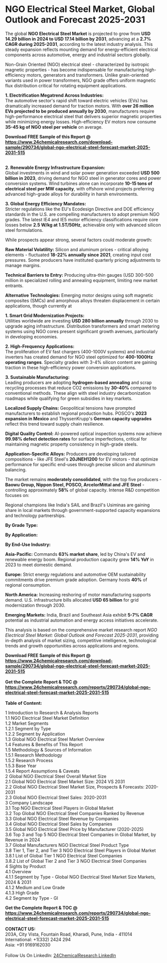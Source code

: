 <h1>NGO Electrical Steel Market, Global Outlook and Forecast 2025-2031</h1><p>The global <strong>NGO Electrical Steel Market</strong> is projected to grow from <strong>USD 14.29 billion in 2024 to USD 17.14 billion by 2031</strong>, advancing at a <strong>2.7% CAGR during 2025-2031</strong>, according to the latest industry analysis. This steady expansion reflects mounting demand for energy-efficient electrical components across automotive, energy and industrial sectors globally.</p><p>Non-Grain Oriented (NGO) electrical steel - characterized by isotropic magnetic properties - has become indispensable for manufacturing high-efficiency motors, generators and transformers. Unlike grain-oriented variants used in power transformers, NGO grade offers uniform magnetic flux distribution critical for rotating equipment applications.</p><p><strong>1. Electrification Megatrend Across Industries:</strong><br>
The automotive sector's rapid shift toward electric vehicles (EVs) has dramatically increased demand for traction motors. With <strong>over 26 million EVs projected to be produced annually by 2030</strong>, manufacturers require high-performance electrical steel that delivers superior magnetic properties while minimizing energy losses. High-efficiency EV motors now consume <strong>35-45 kg of NGO steel per vehicle</strong> on average.</p><div><b>Download FREE Sample of this Report @ 
            <a href="https://www.24chemicalresearch.com/download-sample/290734/global-ngo-electrical-steel-forecast-market-2025-2031-515">
            https://www.24chemicalresearch.com/download-sample/290734/global-ngo-electrical-steel-forecast-market-2025-2031-515</a></b></div><br><p><strong>2. Renewable Energy Infrastructure Expansion:</strong><br>
Global investments in wind and solar power generation exceeded <strong>USD 500 billion in 2023</strong>, driving demand for NGO steel in generator cores and power conversion systems. Wind turbines alone can incorporate <strong>10-15 tons of electrical steel per MW capacity</strong>, with offshore wind projects preferring advanced high-grade alloys for durability in harsh environments.</p><p><strong>3. Global Energy Efficiency Mandates:</strong><br>
Stricter regulations like the EU's Ecodesign Directive and DOE efficiency standards in the U.S. are compelling manufacturers to adopt premium NGO grades. The latest IE4 and IE5 motor efficiency classifications require core losses below <strong>2.5 W/kg at 1.5T/50Hz</strong>, achievable only with advanced silicon steel formulations.</p><p>While prospects appear strong, several factors could moderate growth:</p><p><strong>Raw Material Volatility:</strong> Silicon and aluminum prices - critical alloying elements - fluctuated <strong>18-22% annually since 2021</strong>, creating input cost pressures. Some producers have instituted quarterly pricing adjustments to manage margins.</p><p><strong>Technical Barriers to Entry:</strong> Producing ultra-thin gauges (USD 300-500 million in specialized rolling and annealing equipment, limiting new market entrants.</p><p><strong>Alternative Technologies:</strong> Emerging motor designs using soft magnetic composites (SMCs) and amorphous alloys threaten displacement in certain applications, though currently at 
	</p><p><strong>1. Smart Grid Modernization Projects:</strong><br>
Utilities worldwide are investing <strong>USD 280 billion annually</strong> through 2030 to upgrade aging infrastructure. Distribution transformers and smart metering systems using NGO cores present significant growth avenues, particularly in developing economies.</p><p><strong>2. High-Frequency Applications:</strong><br>
The proliferation of EV fast chargers (400-1000V systems) and industrial inverters has created demand for NGO steel optimized for <strong>400-1000Hz operating ranges</strong>. Specialty grades with 3-4% silicon content are gaining traction in these high-efficiency power conversion applications.</p><p><strong>3. Sustainable Manufacturing:</strong><br>
Leading producers are adopting <strong>hydrogen-based annealing</strong> and scrap recycling processes that reduce CO2 emissions by <strong>30-40%</strong> compared to conventional methods. These align with steel industry decarbonization roadmaps while qualifying for green subsidies in key markets.</p><p><strong>Localized Supply Chains:</strong> Geopolitical tensions have prompted manufacturers to establish regional production hubs. POSCO's <strong>2023 expansion in Mexico</strong> and ThyssenKrupp's <strong>German capacity upgrades</strong> reflect this trend toward supply chain resilience.</p><p><strong>Digital Quality Control:</strong> AI-powered optical inspection systems now achieve <strong>99.98% defect detection rates</strong> for surface imperfections, critical for maintaining magnetic property consistency in high-grade steels.</p><p><strong>Application-Specific Alloys:</strong> Producers are developing tailored compositions - like JFE Steel's <strong>20JNEH1200</strong> for EV motors - that optimize performance for specific end-uses through precise silicon and aluminum balancing.</p><p>The market remains <strong>moderately consolidated</strong>, with the top five producers - <strong>Baowu Group, Nippon Steel, POSCO, ArcelorMittal and JFE Steel</strong> - controlling approximately <strong>58%</strong> of global capacity. Intense R&amp;D competition focuses on:</p><p>Regional champions like India's SAIL and Brazil's Usiminas are gaining share in local markets through government-supported capacity expansions and technology partnerships.</p><p><strong>By Grade Type:</strong></p><p><strong>By Application:</strong></p><p><strong>By End-Use Industry:</strong></p><p><strong>Asia-Pacific:</strong> Commands <strong>63% market share</strong>, led by China's EV and renewable energy boom. Regional production capacity grew <strong>14% YoY</strong> in 2023 to meet domestic demand.</p><p><strong>Europe:</strong> Strict energy regulations and automotive OEM sustainability commitments drive premium grade adoption. Germany hosts <strong>40%</strong> of regional consumption.</p><p><strong>North America:</strong> Increasing reshoring of motor manufacturing supports demand. U.S. infrastructure bills allocated <strong>USD 65 billion</strong> for grid modernization through 2030.</p><p><strong>Emerging Markets:</strong> India, Brazil and Southeast Asia exhibit <strong>5-7% CAGR</strong> potential as industrial automation and energy access initiatives accelerate.</p><p>This analysis is based on the comprehensive market research report <em>NGO Electrical Steel Market: Global Outlook and Forecast 2025-2031</em>, providing in-depth analysis of market sizing, competitive intelligence, technological trends and growth opportunities across applications and regions.</p><div><b>Download FREE Sample of this Report @ 
            <a href="https://www.24chemicalresearch.com/download-sample/290734/global-ngo-electrical-steel-forecast-market-2025-2031-515">
            https://www.24chemicalresearch.com/download-sample/290734/global-ngo-electrical-steel-forecast-market-2025-2031-515</a></b></div><br><div><b>Get the Complete Report & TOC @ 
            <a href="https://www.24chemicalresearch.com/reports/290734/global-ngo-electrical-steel-forecast-market-2025-2031-515">
            https://www.24chemicalresearch.com/reports/290734/global-ngo-electrical-steel-forecast-market-2025-2031-515</a></b></div><br>
            <b>Table of Content:</b><p>1 Introduction to Research & Analysis Reports<br />
 1.1 NGO Electrical Steel Market Definition<br />
 1.2 Market Segments<br />
 1.2.1 Segment by Type<br />
 1.2.2 Segment by Application<br />
 1.3 Global NGO Electrical Steel Market Overview<br />
 1.4 Features & Benefits of This Report<br />
 1.5 Methodology & Sources of Information<br />
 1.5.1 Research Methodology<br />
 1.5.2 Research Process<br />
 1.5.3 Base Year<br />
 1.5.4 Report Assumptions & Caveats<br />
2 Global NGO Electrical Steel Overall Market Size<br />
 2.1 Global NGO Electrical Steel Market Size: 2024 VS 2031<br />
 2.2 Global NGO Electrical Steel Market Size, Prospects & Forecasts: 2020-2031<br />
 2.3 Global NGO Electrical Steel Sales: 2020-2031<br />
3 Company Landscape<br />
 3.1 Top NGO Electrical Steel Players in Global Market<br />
 3.2 Top Global NGO Electrical Steel Companies Ranked by Revenue<br />
 3.3 Global NGO Electrical Steel Revenue by Companies<br />
 3.4 Global NGO Electrical Steel Sales by Companies<br />
 3.5 Global NGO Electrical Steel Price by Manufacturer (2020-2025)<br />
 3.6 Top 3 and Top 5 NGO Electrical Steel Companies in Global Market, by Revenue in 2024<br />
 3.7 Global Manufacturers NGO Electrical Steel Product Type<br />
 3.8 Tier 1, Tier 2, and Tier 3 NGO Electrical Steel Players in Global Market<br />
 3.8.1 List of Global Tier 1 NGO Electrical Steel Companies<br />
 3.8.2 List of Global Tier 2 and Tier 3 NGO Electrical Steel Companies<br />
4 Sights by Product<br />
 4.1 Overview<br />
 4.1.1 Segment by Type - Global NGO Electrical Steel Market Size Markets, 2024 & 2031<br />
 4.1.2 Medium and Low Grade<br />
 4.1.3 High Grade<br />
 4.2 Segment by Type - Gl</p><div><b>Get the Complete Report & TOC @ 
            <a href="https://www.24chemicalresearch.com/reports/290734/global-ngo-electrical-steel-forecast-market-2025-2031-515">
            https://www.24chemicalresearch.com/reports/290734/global-ngo-electrical-steel-forecast-market-2025-2031-515</a></b></div><br><b>CONTACT US:</b><br>
            203A, City Vista, Fountain Road, Kharadi, Pune, India - 411014<br>
            International: +1(332) 2424 294<br>
            Asia: +91 9169162030 <br><br>
            Follow Us On LinkedIn: <a href="https://www.linkedin.com/company/24chemicalresearch/">24ChemicalResearch LinkedIn</a>